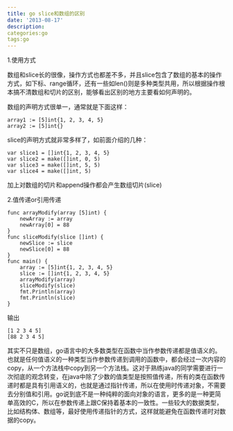 ```yaml
---
title: go slice和数组的区别
date: '2013-08-17'
description:
categories:go
tags:go
---
```


1.使用方式

数组和slice长的很像，操作方式也都差不多，并且slice包含了数组的基本的操作方式，如下标、range循环，还有一些如len()则是多种类型共用，所以根据操作根本搞不清数组和切片的区别，能够看出区别的地方主要看如何声明的。

数组的声明方式很单一，通常就是下面这样：

```
array1 := [5]int{1, 2, 3, 4, 5}
array2 := [5]int{}
```
slice的声明方式就非常多样了，如前面介绍的几种：

```
var slice1 = []int{1, 2, 3, 4, 5}
var slice2 = make([]int, 0, 5)
var slice3 = make([]int, 5, 5)
var slice4 = make([]int, 5)
```
加上对数组的切片和append操作都会产生数组切片(slice)


2.值传递or引用传递

```
func arrayModify(array [5]int) {
	newArray := array
	newArray[0] = 88
}
func sliceModify(slice []int) {
	newSlice := slice
	newSlice[0] = 88
}
func main() {
	array := [5]int{1, 2, 3, 4, 5}
	slice := []int{1, 2, 3, 4, 5}
	arrayModify(array)
	sliceModify(slice)
	fmt.Println(array)
	fmt.Println(slice)
}
```
输出

```
[1 2 3 4 5]
[88 2 3 4 5]
```
其实不只是数组，go语言中的大多数类型在函数中当作参数传递都是值语义的。也就是任何值语义的一种类型当作参数传递到调用的函数中，都会经过一次内容的copy，从一个方法栈中copy到另一个方法栈。这对于熟练java的同学需要进行一次彻底的观念转变，在java中除了少数的值类型是按照值传递，所有的类在函数传递时都是具有引用语义的，也就是通过指针传递，所以在使用时传递对象，不需要去分别值和引用。go说到底不是一种纯粹的面向对象的语言，更多的是一种更简单高效的C，所以在参数传递上跟C保持着基本的一致性。一些较大的数据类型，比如结构体、数组等，最好使用传递指针的方式，这样就能避免在函数传递时对数据的copy。
